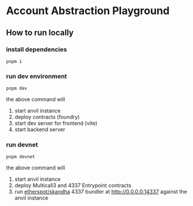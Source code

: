 # Account Abstraction Playground

## How to run locally

### install dependencies
```
pnpm i
```

### run dev environment
```
pnpm dev
```
the above command will
1. start anvil instance
2. deploy contracts (foundry)
3. start dev server for frontend (vite)
4. start backend server

### run devnet
```
pnpm devnet
```

the above command will
1. start anvil instance
2. deploy Multicall3 and 4337 Entrypoint contracts
3. run [etherspot/skandha](https://github.com/etherspot/skandha) 4337 bundler at http://0.0.0.0:14337 against the anvil instance